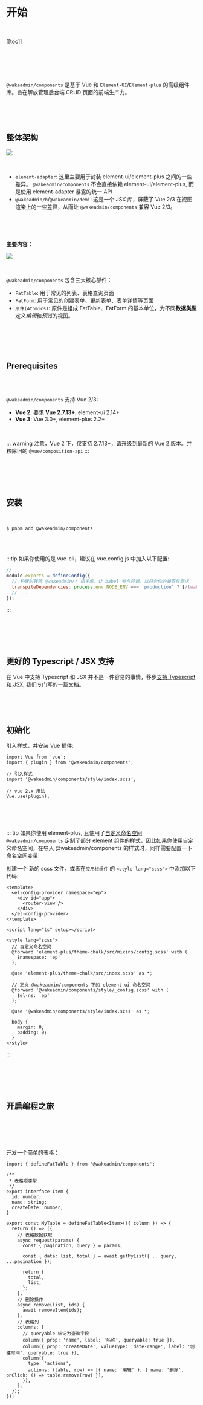 # 开始

<br>

[[toc]]

<br>
<br>
<br>
<br>

`@wakeadmin/components` 是基于 Vue 和 `Element-UI`/`Element-plus` 的高级组件库。旨在解放管理后台端 CRUD 页面的前端生产力。

<br>
<br>
<br>

## 整体架构

![](./images/arch.png)

<br>

- `element-adapter`: 这里主要用于封装 element-ui/element-plus 之间的一些差异。 `@wakeadmin/components` 不会直接依赖 element-ui/element-plus, 而是使用 element-adapter 暴露的统一 API
- `@wakeadmin/h`/`@wakeadmin/demi`: 这是一个 JSX 库，屏蔽了 Vue 2/3 在视图渲染上的一些差异，从而让 `@wakeadmin/components` 兼容 Vue 2/3。

<br>
<br>
<br>

**主要内容：**

![](./images/content.png)

<br>

`@wakeadmin/components` 包含三大核心部件：

- `FatTable`: 用于常见的列表、表格查询页面
- `FatForm`: 用于常见的创建表单、更新表单、表单详情等页面
- `原件(Atomics)`: 原件是组成 FatTable、FatForm 的基本单位，为不同**数据类型**定义*编辑*和*预览*的视图。

<br>
<br>
<br>
<br>

## Prerequisites

<br>
<br>

`@wakeadmin/components` 支持 Vue 2/3:

- **Vue 2**: 要求 **Vue 2.7.13+**, element-ui 2.14+
- **Vue 3**: Vue 3.0+, element-plus 2.2+

<br>

::: warning
注意，Vue 2 下，仅支持 2.7.13+，请升级到最新的 Vue 2 版本。并移除旧的 `@vue/composition-api`
:::

<br>
<br>
<br>
<br>

## 安装

<br>

```shell
$ pnpm add @wakeadmin/components
```

<br>
<br>

:::tip 如果你使用的是 vue-cli，建议在 vue.config.js 中加入以下配置:

```js
// ...
module.exports = defineConfig({
  // 构建时转换 @wakeadmin/* 相关库，让 babel 参与转译，以符合你的兼容性需求
  transpileDependencies: process.env.NODE_ENV === 'production' ? [/(wakeapp|wakeadmin)/] : false,
  // ...
});
```

:::

<br>
<br>
<br>
<br>

## 更好的 Typescript / JSX 支持

在 Vue 中支持 Typescript 和 JSX 并不是一件容易的事情，移步[支持 Typescript 和 JSX](./typescript.md), 我们专门写的一篇文档。

<br>
<br>
<br>

## 初始化

引入样式，并安装 Vue 插件:

```tsx
import Vue from 'vue';
import { plugin } from '@wakeadmin/components';

// 引入样式
import '@wakeadmin/components/style/index.scss';

// vue 2.x 用法
Vue.use(plugin);
```

<br>
<br>
<br>

::: tip 如果你使用 element-plus, 且使用了[自定义命名空间](https://element-plus.gitee.io/zh-CN/guide/namespace.html)
`@wakeadmin/components` 定制了部分 element 组件的样式，因此如果你使用自定义命名空间，在导入 @wakeadmin/components 的样式时，同样需要配置一下命名空间变量:

创建一个 新的 scss 文件，或者在`应用根组件` 的 `<style lang="scss">` 中添加以下代码:

```vue
<template>
  <el-config-provider namespace="ep">
    <div id="app">
      <router-view />
    </div>
  </el-config-provider>
</template>

<script lang="ts" setup></script>

<style lang="scss">
  // 自定义命名空间
  @forward 'element-plus/theme-chalk/src/mixins/config.scss' with (
    $namespace: 'ep'
  );

  @use 'element-plus/theme-chalk/src/index.scss' as *;

  // 定义 @wakeadmin/components 下的 element-ui 命名空间
  @forward '@wakeadmin/components/style/_config.scss' with (
    $el-ns: 'ep'
  );

  @use '@wakeadmin/components/style/index.scss' as *;

  body {
    margin: 0;
    padding: 0;
  }
</style>
```

:::

<br>
<br>
<br>
<br>

## 开启编程之旅

<br>
<br>
<br>
<br>

开发一个简单的表格：

```tsx
import { defineFatTable } from '@wakeadmin/components';

/**
 * 表格项类型
 */
export interface Item {
  id: number;
  name: string;
  createDate: number;
}

export const MyTable = defineFatTable<Item>(({ column }) => {
  return () => ({
    // 表格数据获取
    async request(params) {
      const { pagination, query } = params;

      const { data: list, total } = await getMyList({ ...query, ...pagination });

      return {
        total,
        list,
      };
    },
    // 删除操作
    async remove(list, ids) {
      await removeItem(ids);
    },
    // 表格列
    columns: [
      // queryable 标记为查询字段
      column({ prop: 'name', label: '名称', queryable: true }),
      column({ prop: 'createDate', valueType: 'date-range', label: '创建时间', queryable: true }),
      column({
        type: 'actions',
        actions: (table, row) => [{ name: '编辑' }, { name: '删除', onClick: () => table.remove(row) }],
      }),
    ],
  });
});
```
